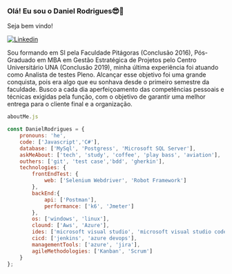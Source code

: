### Olá! Eu sou o Daniel Rodrigues😎👋
Seja bem vindo!

[![Linkedin](https://img.shields.io/badge/LinkedIn-0077B5?style=for-the-badge&logo=linkedin&logoColor=white)](https://www.linkedin.com/in/daniel-rodrigues-b63218162/)

Sou formando em SI pela Faculdade Pitágoras (Conclusão 2016), Pós-Graduado em MBA em Gestão Estratégica de Projetos pelo Centro Universitário UNA (Conclusão 2019), minha última experiência foi atuando como Analista de testes Pleno. Alcançar esse objetivo foi uma grande conquista, pois era algo que eu sonhava desde o primeiro semestre da faculdade. 
Busco a cada dia aperfeiçoamento das competências pessoais e técnicas exigidas pela função, com o objetivo de garantir uma melhor entrega para o cliente final e a organização.

```js
aboutMe.js

const DanielRodrigues = {
    pronouns: 'he',
    code: ['Javascript','C#'],
    database: ['MySql', 'Postgress', 'Microsoft SQL Server'],
    askMeAbout: ['tech', 'study', 'coffee', 'play bass', 'aviation'],
    outhers: ['git', 'test case','bdd', 'gherkin'],
    technologies: {
        frontEndTest: {
            web: ['Selenium Webdriver', 'Robot Framework']
        },
        backEnd:{
            api: ['Postman'],
            performance: ['k6', 'Jmeter']
        },
        os: ['windows', 'linux'],
        clound: ['Aws', 'Azure'],
        ides: ['microsoft visual studio', 'microsoft visual studio code'],
        cicd: ['jenkins', 'azure devops'],
        managementTools: ['azure', 'jira'],
        agileMethodologies: ['Kanban', 'Scrum']
    }
};



